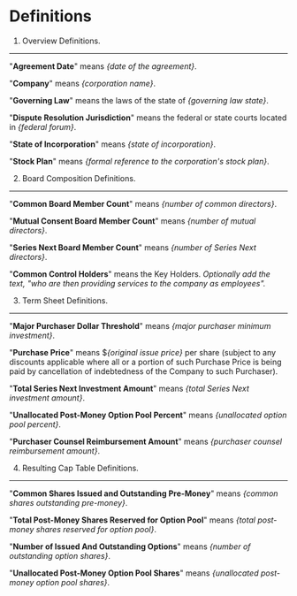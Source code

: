 Definitions
===========

1. Overview Definitions.
------------------------

"**Agreement Date**" means _{date of the agreement}_.

"**Company**" means _{corporation name}_.

"**Governing Law**" means the laws of the state of _{governing law state}_.

"**Dispute Resolution Jurisdiction**" means the federal or state courts located in _{federal forum}_.

"**State of Incorporation**" means _{state of incorporation}_.

"**Stock Plan**" means _{formal reference to the corporation's stock plan}_.

2. Board Composition Definitions.
---------------------------------

"**Common Board Member Count**" means _{number of common directors}_.

"**Mutual Consent Board Member Count**" means _{number of mutual directors}_.

"**Series Next Board Member Count**" means _{number of Series Next directors}_.

"**Common Control Holders**" means the Key Holders. _Optionally add the text, "who are then providing services to the company as employees"._

3. Term Sheet Definitions.
--------------------------

"**Major Purchaser Dollar Threshold**" means _{major purchaser minimum investment}_.

"**Purchase Price**" means $_{original issue price}_ per share (subject to any discounts applicable where all or a portion of such Purchase Price is being paid by cancellation of indebtedness of the Company to such Purchaser).

"**Total Series Next Investment Amount**" means _{total Series Next investment amount}_.

"**Unallocated Post-Money Option Pool Percent**" means _{unallocated option pool percent}_.

"**Purchaser Counsel Reimbursement Amount**" means _{purchaser counsel reimbursement amount}_.

4. Resulting Cap Table Definitions.
-----------------------------------

"**Common Shares Issued and Outstanding Pre-Money**" means _{common shares outstanding pre-money}_.

"**Total Post-Money Shares Reserved for Option Pool**" means _{total post-money shares reserved for option pool}_.

"**Number of Issued And Outstanding Options**" means _{number of outstanding option shares}_.

"**Unallocated Post-Money Option Pool Shares**" means _{unallocated post-money option pool shares}_.
